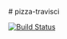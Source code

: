 #   p i z z a - t r a v i s c i 

[![Build Status](https://app.travis-ci.com/brunoblaise/pizza-travisci.svg?branch=main)](https://app.travis-ci.com/brunoblaise/pizza-travisci) 
 
